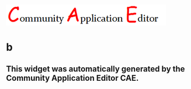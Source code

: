 ![CAE](https://github.com/CAE-Community-Application-Editor/frontendComponent-135/blob/gh-pages/img/logo.png)  

b
===================


This widget was automatically generated by the Community Application Editor CAE.  
---------------
